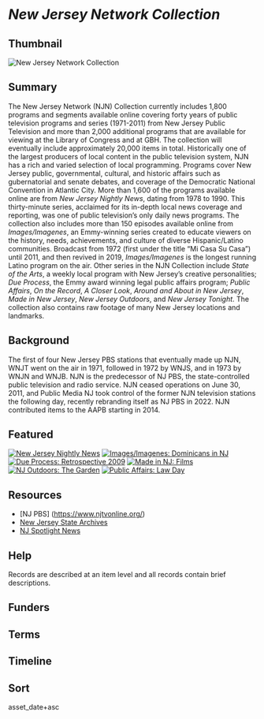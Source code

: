 # <em>New Jersey Network Collection</em>

## Thumbnail

![New Jersey Network Collection](https://s3.amazonaws.com/americanarchive.org/special-collections/NJN_specialcollection_logo.png "New Jersey Network Collection")

## Summary

The New Jersey Network (NJN) Collection currently includes 1,800 programs and segments available online covering forty years of public television programs and series (1971-2011) from New Jersey Public Television and more than 2,000 additional programs that are available for viewing at the Library of Congress and at GBH. The collection will eventually include approximately 20,000 items in total. 
Historically one of the largest producers of local content in the public television system, NJN has a rich and varied selection of local programming. Programs cover New Jersey public, governmental, cultural, and historic affairs such as gubernatorial and senate debates, and coverage of the Democratic National Convention in Atlantic City. More than 1,600 of the programs available online are from *New Jersey Nightly News*, dating from 1978 to 1990. This thirty-minute series, acclaimed for its in-depth local news coverage and reporting, was one of public television’s only daily news programs. The collection also includes more than 150 episodes available online from *Images/Imagenes*, an Emmy-winning series created to educate viewers on the history, needs, achievements, and culture of diverse Hispanic/Latino communities. Broadcast from 1972 (first under the title “Mi Casa Su Casa”) until 2011, and then revived in 2019, *Images/Imagenes* is the longest running Latino program on the air. Other series in the NJN Collection include *State of the Arts*, a weekly local program with New Jersey’s creative personalities; *Due Process*, the Emmy award winning legal public affairs program; *Public Affairs*, *On the Record*, *A Closer Look*, *Around and About in New Jersey*, *Made in New Jersey*, *New Jersey Outdoors*, and *New Jersey Tonight*. The collection also contains raw footage of many New Jersey locations and landmarks.

## Background

The first of four New Jersey PBS stations that eventually made up NJN, WNJT went on the air in 1971, followed in 1972 by WNJS, and in 1973 by WNJN and WNJB. NJN is the predecessor of NJ PBS, the state-controlled public television and radio service. NJN ceased operations on June 30, 2011, and Public Media NJ took control of the former NJN television stations the following day, recently rebranding itself as NJ PBS in 2022. NJN contributed items to the AAPB starting in 2014.

## Featured

[![New Jersey Nightly News](https://s3.amazonaws.com/americanarchive.org/special-collections/aapb_tile.png)](/catalog/cpb-aacip-259-j09w3h1x)
[![Images/Imagenes: Dominicans in NJ](https://s3.amazonaws.com/americanarchive.org/special-collections/aapb_tile.png)](/catalog/cpb-aacip-259-mp4vmq87)
[![Due Process: Retrospective 2009](https://s3.amazonaws.com/americanarchive.org/special-collections/aapb_tile.png)](/catalog/cpb-aacip-259-862bcp70)
[![Made in NJ: Films](https://s3.amazonaws.com/americanarchive.org/special-collections/aapb_tile.png)](/catalog/cpb-aacip_259-mk657n85)
[![NJ Outdoors: The Garden](https://s3.amazonaws.com/americanarchive.org/special-collections/aapb_tile.png)](/catalog/cpb-aacip-259-5m628654)
[![Public Affairs: Law Day](https://s3.amazonaws.com/americanarchive.org/special-collections/aapb_tile.png)](/catalog/cpb-aacip-259-fn10s08r)

## Resources

- [NJ PBS] (https://www.njtvonline.org/)
- [New Jersey State Archives](https://www.nj.gov/state/archives/index.html)
- [NJ Spotlight News](https://www.pbs.org/show/nj-spotlight-news/)

## Help

Records are described at an item level and all records contain brief descriptions.

## Funders

## Terms

## Timeline

## Sort

asset_date+asc
